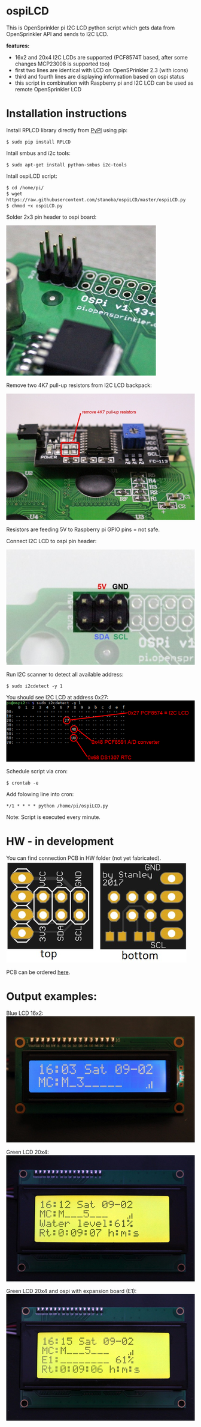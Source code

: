 # ospiLCD


This is OpenSprinkler pi I2C LCD python script which gets data from OpenSprinkler API and sends to I2C LCD.

**features:**
* 16x2 and 20x4 I2C LCDs are supported (PCF8574T based, after some changes MCP23008 is supported too)
* first two lines are identical with LCD on OpenSPrinkler 2.3 (with icons)
* third and fourth lines are displaying information based on ospi status
* this script in combination with Raspberry pi and I2C LCD can be used as remote OpenSprinkler LCD 



Installation instructions
=====

Install RPLCD library directly from [PyPI](https://pypi.python.org/pypi/RPLCD/) using pip:

    $ sudo pip install RPLCD

Intall smbus and i2c tools:

    $ sudo apt-get install python-smbus i2c-tools

Intall ospiLCD script:

    $ cd /home/pi/
    $ wget  https://raw.githubusercontent.com/stanoba/ospiLCD/master/ospiLCD.py
    $ chmod +x ospiLCD.py
    
Solder 2x3 pin header to ospi board:

![pin header](/img/ospilcd2.jpg)

Remove two 4K7 pull-up resistors from I2C LCD backpack:

![remove pull-ups](/img/ospilcd4.jpg)

Resistors are feeding 5V to Raspberry pi GPIO pins = not safe.

Connect I2C LCD to ospi pin header:

![gpio pins](/img/ospilcd3.jpg)

Run I2C scanner to detect all available address:

    $ sudo i2cdetect -y 1

You should see I2C LCD at address 0x27:
![i2c scan](/img/ospilcd8.jpg)

Schedule script via cron:

    $ crontab -e
    
Add folowing line into cron:

    */1 * * * * python /home/pi/ospiLCD.py
    
Note: Script is executed every minute.

HW - in development
=====
You can find connection PCB in HW folder (not yet fabricated).
![PCB](/HW/ospiLCD_PCB.jpg)

PCB can be ordered [here](https://PCBs.io/share/zM39D).


Output examples:
=====
Blue LCD 16x2:
![16x2 lcd](/img/ospilcd5.jpg)

Green LCD 20x4:
![20x4 lcd](/img/ospilcd6.jpg)

Green LCD 20x4 and ospi with expansion board (E1):
![20x4 lcd exp.](/img/ospilcd7.jpg)
